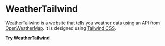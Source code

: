 # WeatherTailwind

WeatherTailwind is a website that tells you weather data using an API from [OpenWeatherMap](https://openweathermap.org/). It is designed using [Tailwind CSS](https://tailwindcss.com/). 

**[Try WeatherTailwind](https://weather-tailwind.vercel.app/)**

